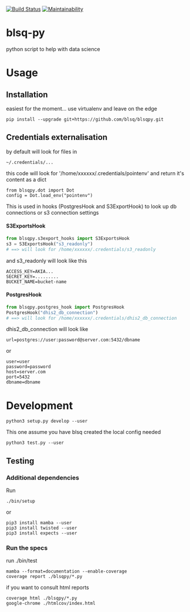 [![Build Status](https://travis-ci.org/BLSQ/blsqpy.svg?branch=master)](https://travis-ci.org/BLSQ/blsqpy) [![Maintainability](https://api.codeclimate.com/v1/badges/782c911a01ede5eacbbd/maintainability)](https://codeclimate.com/github/BLSQ/blsqpy/maintainability)

# blsq-py

python script to help with data science

# Usage

## Installation

easiest for the moment... use virtualenv and leave on the edge

```
pip install --upgrade git+https://github.com/blsq/blsqpy.git
```

## Credentials externalisation

by default will look for files in

`~/.credentials/...`

this code will look for '/home/xxxxxx/.credentials/pointenv'
and return it's content as a dict

```
from blsqpy.dot import Dot
config = Dot.load_env("pointenv")
```

This is used in hooks (PostgresHook and S3ExportHook)
to look up db connections or s3 connection settings

#### S3ExportsHook

```python
from blsqpy.s3export_hooks import S3ExportsHook
s3 = S3ExportsHook("s3_readonly")
# ==> will look for /home/xxxxxx/.credentials/s3_readonly
```

and s3_readonly will look like this

```
ACCESS_KEY=AKIA...
SECRET_KEY=.........
BUCKET_NAME=bucket-name
```

#### PostgresHook

```python
from blsqpy.postgres_hook import PostgresHook
PostgresHook("dhis2_db_connection")
# ==> will look for /home/xxxxxx/.credentials/dhis2_db_connection
```

dhis2_db_connection will look like

```
url=postgres://user:password@server.com:5432/dbname
```

or

```
user=user
password=password
host=server.com
port=5432
dbname=dbname
```

# Development

```
python3 setup.py develop --user
```

This one assume you have blsq created the local config needed

```
python3 test.py --user
```

## Testing

### Additional dependencies

Run

```
./bin/setup
```

or

```
pip3 install mamba --user
pip3 install twisted --user
pip3 install expects --user
```

### Run the specs

run ./bin/test

```
mamba --format=documentation --enable-coverage
coverage report ./blsqpy/*.py
```

if you want to consult html reports

```
coverage html ./blsqpy/*.py
google-chrome ./htmlcov/index.html
```

